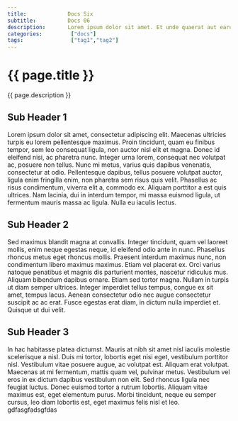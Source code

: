 ```yaml
---
title:             Docs Six
subtitle:          Docs 06
description:       Lorem ipsum dolor sit amet. Et unde quaerat aut earum animi aut explicabo saepe qui quibusdam accusamus ut velit asperiores vel natus temporibus. Qui sapiente saepe qui totam saepe est suscipit quia vel error provident cum omnis eius aut galisum rem nulla dolor? Qui internos voluptas est nulla odit est temporibus expedita eos quidem cumque. Ea voluptates eligendi quo rerum libero et molestiae harum vel fugit magni et cupiditate optio At quia consequuntur ut exercitationem laboriosam. Cum blanditiis voluptatibus At amet sunt At quia deleniti id quibusdam neque ut odio placeat.
categories:         ["docs"]
tags:               ["tag1","tag2"]
---
```


# {{ page.title }}

{{ page.description }}
<!--more-->

## Sub Header 1
Lorem ipsum dolor sit amet, consectetur adipiscing elit. Maecenas ultricies turpis eu lorem pellentesque maximus. Proin tincidunt, quam eu finibus tempor, sem leo consequat ligula, non auctor nisl elit et magna. Donec id eleifend nisi, ac pharetra nunc. Integer urna lorem, consequat nec volutpat ac, posuere non tellus. Nunc mi metus, varius quis dapibus venenatis, consectetur at odio. Pellentesque dapibus, tellus posuere volutpat auctor, ligula enim fringilla enim, non pharetra sem risus quis velit. Phasellus ac risus condimentum, viverra elit a, commodo ex. Aliquam porttitor a est quis ultrices. Nam lacinia, dui in interdum tempor, mi massa euismod ligula, ut fermentum mauris massa ac ligula. Nulla eu iaculis lectus.

## Sub Header 2

Sed maximus blandit magna at convallis. Integer tincidunt, quam vel laoreet mollis, enim neque egestas neque, id eleifend odio ante in nunc. Phasellus rhoncus metus eget rhoncus mollis. Praesent interdum maximus nunc, non condimentum libero maximus maximus. Etiam vel placerat ex. Orci varius natoque penatibus et magnis dis parturient montes, nascetur ridiculus mus. Aliquam bibendum dapibus ornare. Etiam sed tortor magna. Nullam in turpis ut diam semper ultrices. Integer imperdiet tellus tempus, congue ex sit amet, tempus lacus. Aenean consectetur odio nec augue consectetur suscipit ac ac erat. Fusce egestas erat diam, in dictum nulla imperdiet et. Quisque ut dui velit.

## Sub Header 3

In hac habitasse platea dictumst. Mauris at nibh sit amet nisl iaculis molestie scelerisque a nisl. Duis mi tortor, lobortis eget nisi eget, vestibulum porttitor nisl. Vestibulum vitae posuere augue, ac volutpat est. Aliquam erat volutpat. Maecenas at mi fermentum, mattis quam vel, pulvinar metus. Vestibulum vel eros in ex dictum dapibus vestibulum non elit. Sed rhoncus ligula nec feugiat luctus. Donec euismod tortor a rutrum lobortis. Aliquam vitae maximus est, eget elementum purus. Morbi tincidunt, neque eu semper cursus, leo diam lobortis est, eget maximus felis nisl et leo. gdfasgfadsgfdas
